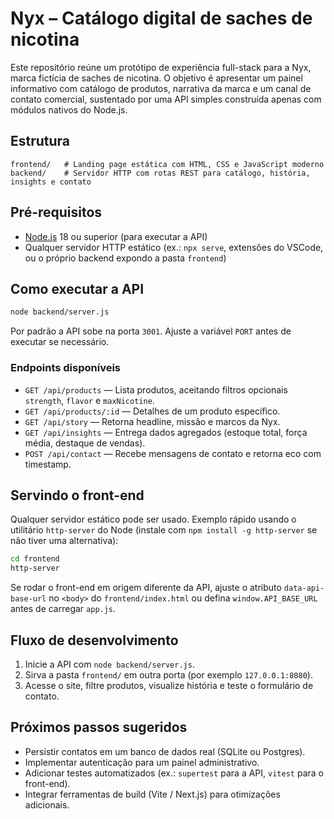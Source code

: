 # Nyx – Catálogo digital de saches de nicotina

Este repositório reúne um protótipo de experiência full-stack para a Nyx, marca fictícia de saches de
nicotina. O objetivo é apresentar um painel informativo com catálogo de produtos, narrativa da marca e um
canal de contato comercial, sustentado por uma API simples construída apenas com módulos nativos do Node.js.

## Estrutura

```
frontend/   # Landing page estática com HTML, CSS e JavaScript moderno
backend/    # Servidor HTTP com rotas REST para catálogo, história, insights e contato
```

## Pré-requisitos

- [Node.js](https://nodejs.org/) 18 ou superior (para executar a API)
- Qualquer servidor HTTP estático (ex.: `npx serve`, extensões do VSCode, ou o próprio backend expondo a
  pasta `frontend`)

## Como executar a API

```bash
node backend/server.js
```

Por padrão a API sobe na porta `3001`. Ajuste a variável `PORT` antes de executar se necessário.

### Endpoints disponíveis

- `GET /api/products` — Lista produtos, aceitando filtros opcionais `strength`, `flavor` e `maxNicotine`.
- `GET /api/products/:id` — Detalhes de um produto específico.
- `GET /api/story` — Retorna headline, missão e marcos da Nyx.
- `GET /api/insights` — Entrega dados agregados (estoque total, força média, destaque de vendas).
- `POST /api/contact` — Recebe mensagens de contato e retorna eco com timestamp.

## Servindo o front-end

Qualquer servidor estático pode ser usado. Exemplo rápido usando o utilitário `http-server` do Node (instale
com `npm install -g http-server` se não tiver uma alternativa):

```bash
cd frontend
http-server
```

Se rodar o front-end em origem diferente da API, ajuste o atributo `data-api-base-url` no `<body>` do
`frontend/index.html` ou defina `window.API_BASE_URL` antes de carregar `app.js`.

## Fluxo de desenvolvimento

1. Inicie a API com `node backend/server.js`.
2. Sirva a pasta `frontend/` em outra porta (por exemplo `127.0.0.1:8080`).
3. Acesse o site, filtre produtos, visualize história e teste o formulário de contato.

## Próximos passos sugeridos

- Persistir contatos em um banco de dados real (SQLite ou Postgres).
- Implementar autenticação para um painel administrativo.
- Adicionar testes automatizados (ex.: `supertest` para a API, `vitest` para o front-end).
- Integrar ferramentas de build (Vite / Next.js) para otimizações adicionais.
